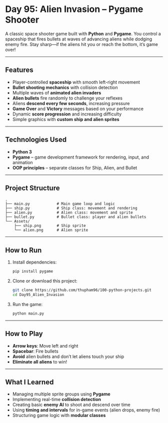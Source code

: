 # Day 95: Alien Invasion – Pygame Shooter

A classic space shooter game built with **Python** and **Pygame**. You control a spaceship that fires bullets at waves of advancing aliens while dodging enemy fire. Stay sharp—if the aliens hit you or reach the bottom, it’s game over!

---

## Features

* Player-controlled **spaceship** with smooth left-right movement
* **Bullet shooting mechanics** with collision detection
* Multiple waves of **animated alien invaders**
* **Alien bullets** fire randomly to challenge your reflexes
* Aliens **descend every few seconds**, increasing pressure
* **Game Over** and **Victory** messages based on your performance
* Dynamic **score progression** and increasing difficulty
* Simple graphics with **custom ship and alien sprites**

---

## Technologies Used

* **Python 3**
* **Pygame** – game development framework for rendering, input, and animation
* **OOP principles** – separate classes for Ship, Alien, and Bullet

---

## Project Structure

```
.
├── main.py            # Main game loop and logic
├── ship.py            # Ship class: movement and rendering
├── alien.py           # Alien class: movement and sprite
├── bullet.py          # Bullet class: player and alien bullets
└── Assets/
    ├── ship.png       # Ship sprite
    └── alien.png      # Alien sprite
```

---

## How to Run

1. Install dependencies:

   ```bash
   pip install pygame
   ```

2. Clone or download this project:

   ```bash
   git clone https://github.com/thupham96/100-python-projects.git
   cd Day95_Alien_Invasion
   ```

3. Run the game:

   ```bash
   python main.py
   ```

---

## How to Play

* **Arrow keys**: Move left and right
* **Spacebar**: Fire bullets
* **Avoid** alien bullets and don’t let aliens touch your ship
* **Eliminate all aliens** to win!

---

## What I Learned

* Managing multiple sprite groups using **Pygame**
* Implementing real-time **collision detection**
* Creating basic **enemy AI** to shoot and descend over time
* Using **timing and intervals** for in-game events (alien drops, enemy fire)
* Structuring game logic with **modular classes**
